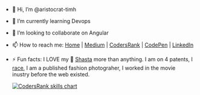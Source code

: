 - 👋 Hi, I’m @aristocrat-timh
- 🌱 I’m currently learning Devops
- 💞️ I’m looking to collaborate on Angular
- 📫 How to reach me: [Home] | [Medium] | [CodersRank] | [CodePen] | [LinkedIn]
- ⚡ Fun facts: I LOVE my :dog: [Shasta] more than anything. I am on 4 patents, I [race], I am a published fashion photograher, I worked in the movie inustry before the web existed. 


  <a href="https://profile.codersrank.io/user/codeposse" target="_blank">
    <img src="https://cr-ss-service.azurewebsites.net/api/ScreenShot?widget=summary&username=codeposse" alt="CodersRank skills chart"/>
  </a>




[Home]: <http://www.ItsSoBig.com/>
[Shasta]: <https://www.instagram.com/pup90210/>
[Medium]: <https://timhunold.medium.com/>
[CodersRank]: <https://profile.codersrank.io/user/codeposse>
[LinkedIn]: <https://www.linkedin.com/in/itssobig/>
[CodePen]: <https://codepen.io/codeposse>
[race]: <https://www.scca.com/beverlyhills>
